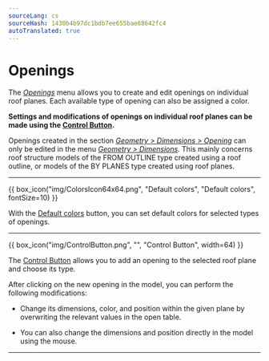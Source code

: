 ```yaml
---
sourceLang: cs
sourceHash: 1430b4b97dc1bdb7ee655bae68642fc4
autoTranslated: true
---
```


<h1>Openings</h1>

  <p>The <u><i>Openings</i></u> menu allows you to create and edit openings on individual roof planes. Each available type of opening can also be assigned a color.</p>

  <p><b>Settings and modifications of openings on individual roof planes can be made using the <u>Control Button</u>.</b></p>

  <p>Openings created in the section <u><i>Geometry &gt; Dimensions &gt; Opening</i></u> can only be edited in the menu <u><i>Geometry &gt; Dimensions</i></u>. This mainly concerns roof structure models of the FROM OUTLINE type created using a roof outline, or models of the BY PLANES type created using roof planes.</p>

  <hr class="main">

  {{ box_icon("img/ColorsIcon64x64.png", "Default colors", "Default colors", fontSize=10) }}

  <p>With the <u>Default colors</u> button, you can set default colors for selected types of openings.</p>

  <hr class="main">

  {{ box_icon("img/ControlButton.png", "", "Control Button", width=64) }}

  <p>The <u>Control Button</u> allows you to add an opening to the selected roof plane and choose its type.</p>

  <p>After clicking on the new opening in the model, you can perform the following modifications:</p>
  <ul>
    <li><p>Change its dimensions, color, and position within the given plane by overwriting the relevant values in the open table.</p></li>
    <li><p>You can also change the dimensions and position directly in the model using the mouse.</p></li>
  </ul>

  <hr class="main">

<!-- product: HiStruct Roofs -->